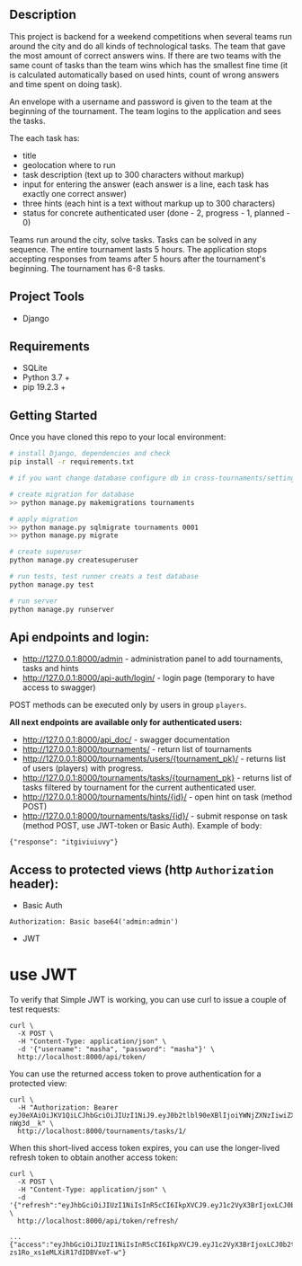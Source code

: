 
## Description
This project is backend for a weekend competitions when several teams run around the city and do all kinds of technological tasks. The team that gave the most amount of correct answers wins. If there are two teams with the same count of tasks than the team wins which has the smallest fine time (it is calculated automatically based on used hints, count of wrong answers and time spent on doing task).

An envelope with a username and password is given to the team at the beginning of the tournament. The team logins to the application and sees the tasks.

The each task has:
- title
- geolocation where to run
- task description (text up to 300 characters without markup)
- input for entering the answer (each answer is a line, each task has exactly one correct answer)
- three hints (each hint is a text without markup up to 300 characters)
- status for concrete authenticated user (done - 2, progress - 1, planned - 0)

Teams run around the city, solve tasks. Tasks can be solved in any
sequence. The entire tournament lasts 5 hours. The application stops accepting responses from teams after 5 hours 
after the tournament's beginning. The tournament has 6-8 tasks.

## Project Tools
- Django

## Requirements
- SQLite
- Python 3.7 +
- pip 19.2.3 +

## Getting Started
Once you have cloned this repo to your local environment:

```bash
# install Django, dependencies and check
pip install -r requirements.txt

# if you want change database configure db in cross-tournaments/settings.py (by degault used SQLite)

# create migration for database
>> python manage.py makemigrations tournaments

# apply migration
>> python manage.py sqlmigrate tournaments 0001
>> python manage.py migrate

# create superuser
python manage.py createsuperuser

# run tests, test runner creats a test database
python manage.py test

# run server
python manage.py runserver
```

## Api endpoints and login:
- http://127.0.0.1:8000/admin - administration panel to add tournaments, tasks and hints
- http://127.0.0.1:8000/api-auth/login/ - login page (temporary to have access to swagger)

POST methods can be executed only by users in group `players`.

**All next endpoints are available only for authenticated users:**
- http://127.0.0.1:8000/api_doc/ - swagger documentation
- http://127.0.0.1:8000/tournaments/ - return list of tournaments
- http://127.0.0.1:8000/tournaments/users/{tournament_pk}/ - returns list of users (players) with progress.
- http://127.0.0.1:8000/tournaments/tasks/{tournament_pk} - returns list of tasks filtered by tournament for the current authenticated user.
- http://127.0.0.1:8000/tournaments/hints/{id}/ - open hint on task (method POST)
- http://127.0.0.1:8000/tournaments/tasks/{id}/ - submit response on task (method POST, use JWT-token or Basic Auth). Example of body:
```
{"response": "itgiviuiuvy"}
```

## Access to protected views (http `Authorization` header):
- Basic Auth
```
Authorization: Basic base64('admin:admin')
```
- JWT

# use JWT
To verify that Simple JWT is working, you can use curl to issue a couple of test requests:
```
curl \
  -X POST \
  -H "Content-Type: application/json" \
  -d '{"username": "masha", "password": "masha"}' \
  http://localhost:8000/api/token/
```

You can use the returned access token to prove authentication for a protected view:
```
curl \
  -H "Authorization: Bearer eyJ0eXAiOiJKV1QiLCJhbGciOiJIUzI1NiJ9.eyJ0b2tlbl90eXBlIjoiYWNjZXNzIiwiZXhwIjoxNTY4MTA5MjU4LCJqdGkiOiIxOWFhMmI0NGVlYzk0M2M3OWIxMjdiMzNiZTFlYmNjZiIsInVzZXJfaWQiOjJ9.IxpFZTIQXUszG0voCyjkF10nKuIKsxFRKV-nWg3d__k" \
  http://localhost:8000/tournaments/tasks/1/
```

When this short-lived access token expires, you can use the longer-lived refresh token to obtain another access token:
```
curl \
  -X POST \
  -H "Content-Type: application/json" \
  -d '{"refresh":"eyJhbGciOiJIUzI1NiIsInR5cCI6IkpXVCJ9.eyJ1c2VyX3BrIjoxLCJ0b2tlbl90eXBlIjoicmVmcmVzaCIsImNvbGRfc3R1ZmYiOiLimIMiLCJleHAiOjIzNDU2NywianRpIjoiZGUxMmY0ZTY3MDY4NDI3ODg5ZjE1YWMyNzcwZGEwNTEifQ.aEoAYkSJjoWH1boshQAaTkf8G3yn0kapko6HFRt7Rh4"}' \
  http://localhost:8000/api/token/refresh/

...
{"access":"eyJhbGciOiJIUzI1NiIsInR5cCI6IkpXVCJ9.eyJ1c2VyX3BrIjoxLCJ0b2tlbl90eXBlIjoiYWNjZXNzIiwiY29sZF9zdHVmZiI6IuKYgyIsImV4cCI6MTIzNTY3LCJqdGkiOiJjNzE4ZTVkNjgzZWQ0NTQyYTU0NWJkM2VmMGI0ZGQ0ZSJ9.ekxRxgb9OKmHkfy-zs1Ro_xs1eMLXiR17dIDBVxeT-w"}
```